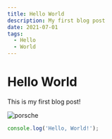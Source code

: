 ```yaml
---
title: Hello World
description: My first blog post
date: 2021-07-01
tags:
  - Hello
  - World
---
```


# Hello World

This is my first blog post!

![porsche](/img/porsche.jpg)

```js
console.log('Hello, World!');
```
